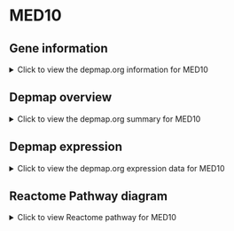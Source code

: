 <h1>MED10</h1>

<h2>Gene information</h2>
<details>
  <summary>Click to view the depmap.org information for MED10</summary>
  <iframe src="https://depmap.org/portal/gene/MED10?tab=about" style="border:none;width:100%;height:800px"></iframe>
</details>

<h2>Depmap overview</h2>
<details>
  <summary>Click to view the depmap.org summary for MED10</summary>
  <iframe src="https://depmap.org/portal/gene/MED10?tab=overview" style="border:none;width:100%;height:800px"></iframe>
</details>

<h2>Depmap expression</h2>
<details>
  <summary>Click to view the depmap.org expression data for MED10</summary>
  <iframe src="https://depmap.org/portal/gene/MED10?tab=characterization" style="border:none;width:100%;height:800px"></iframe>
</details>



<h2>Reactome Pathway diagram</h2>
<details>
  <summary>Click to view Reactome pathway for MED10</summary>
  <p>Transcriptional regulation of white adipocyte differentiation</p>
  <iframe src="https://reactome.org/PathwayBrowser/#/R-HSA-381340" style="border:none;width:100%;height:800px"></iframe>
</details>



